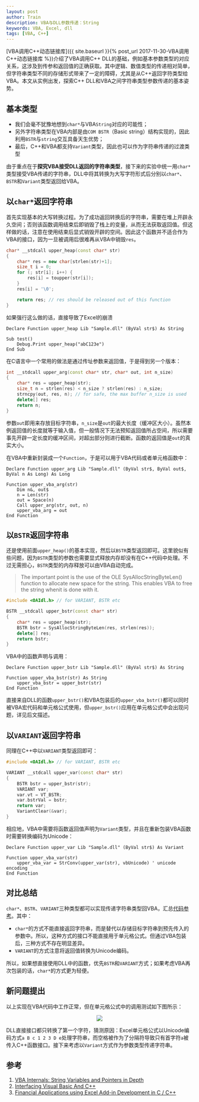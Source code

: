 ```yaml
---
layout: post
author: Train
description: VBA与DLL参数传递：String
keywords: VBA, Excel, dll
tags: [VBA, C++]
---
```


[VBA调用C++动态链接库]({{ site.baseurl }}{% post_url 2017-11-30-VBA调用C++动态链接库 %})介绍了VBA调用C++ DLL的基础，例如基本参数类型的对应关系，这涉及到传参和返回值的正确获取。其中逻辑、数值类型的传递相对简单，但字符串类型不同的存储形式带来了一定的障碍，尤其是从C++返回字符类型给VBA。本文从实例出发，探索C++ DLL和VBA之间字符串类型参数传递的基本姿势。

## 基本类型

- 我们会毫不犹豫地想到`char*`与VBA`String`对应的可能性；
- 另外字符串类型在VBA内部是由`COM BSTR`（Basic string）结构实现的，因此利用`BSTR`与`string`交互具备天生优势；
- 最后，C++和VBA都支持`Variant`类型，因此也可以作为字符串传递的过渡类型

由于重点在于**探究VBA接受DLL返回的字符串类型**，接下来的实验中统一用`char*`类型接受VBA传递的字符串，DLL中将其转换为大写字符形式后分别以`char*`、`BSTR`和`Variant`类型返回给VBA。


## 以`char*`返回字符串

首先实现基本的大写转换过程。为了成功返回转换后的字符串，需要在堆上开辟永久空间；否则该函数调用结束后即销毁了栈上的变量，从而无法获取返回值。但这样做的话，注意在使用结束后显式销毁开辟的空间。因此这个函数并不适合作为VBA的接口，因为一旦被调用后很难再从VBA中销毁`res`。

```c++
char* __stdcall upper_heap(const char* str)
{
	char* res = new char[strlen(str)+1];
	size_t i = 0;
	for (; str[i]; i++) {
		res[i] = toupper(str[i]);
	}
	res[i] = '\0';

	return res; // res should be released out of this function
}
```

如果强行这么做的话，直接导致了Excel的崩溃

```vba
Declare Function upper_heap Lib "Sample.dll" (ByVal str$) As String

Sub test()
    Debug.Print upper_heap("abC123e")
End Sub
```

在C语言中一个常用的做法是通过传址参数来返回值，于是得到另一个版本：

```c++
int __stdcall upper_arg(const char* str, char* out, int n_size)
{
	char* res = upper_heap(str);
	size_t n = strlen(res) < n_size ? strlen(res) : n_size;
	strncpy(out, res, n); // for safe, the max buffer n_size is used
	delete[] res;
	return n;
}
```

参数`out`即用来存放目标字符串，`n_size`是`out`的最大长度（缓冲区大小）。虽然本例返回值的长度就等于输入值，但一般情况下无法预知返回值所占空间，所以需要事先开辟一定长度的缓冲区间，对超出部分则进行截断。函数的返回值是`out`的真实大小。

在VBA中重新封装成一个`Function`，于是可以用于VBA代码或者单元格函数中：

```vba
Declare Function upper_arg Lib "Sample.dll" (ByVal str$, ByVal out$, ByVal n As Long) As Long

Function upper_vba_arg(str)
    Dim n&, out$
    n = Len(str)
    out = Space(n)
    Call upper_arg(str, out, n)
    upper_vba_arg = out
End Function
```

## 以`BSTR`返回字符串

还是使用前面`upper_heap()`的基本实现，然后以`BSTR`类型返回即可。这里貌似有些问题，因为`BSTR`类型的参数也需要显式释放内存却没有在C++代码中处理。不过无需担心，`BSTR`类型的内存释放可以由VBA自动完成。

> The important point is the use of the OLE SysAllocStringByteLen() function to allocate new space for the string. This enables VBA to free the string whenit is done with it.

```c++
#include <OAIdl.h> // for VARIANT, BSTR etc

BSTR __stdcall upper_bstr(const char* str)
{
	char* res = upper_heap(str);
	BSTR bstr = SysAllocStringByteLen(res, strlen(res));
	delete[] res;
	return bstr;
}
```

VBA中的函数声明与调用：

```vba
Declare Function upper_bstr Lib "Sample.dll" (ByVal str$) As String

Function upper_vba_bstr(str) As String
    upper_vba_bstr = upper_bstr(str)
End Function
```

直接来自DLL的函数`upper_bstr()`和VBA包装后的`upper_vba_bstr()`都可以同时被VBA宏代码和单元格公式使用，但`upper_bstr()`应用在单元格公式中会出现问题，详见后文描述。

## 以`VARIANT`返回字符串

同理在C++中以`VARIANT`类型返回即可：

```c++
#include <OAIdl.h> // for VARIANT, BSTR etc

VARIANT __stdcall upper_var(const char* str)
{
	BSTR bstr = upper_bstr(str);
	VARIANT var;
	var.vt = VT_BSTR;
	var.bstrVal = bstr;
	return var;
	VariantClear(&var);
}
```

相应地，VBA中需要将函数返回值声明为`Variant`类型，并且在重新包装VBA函数时需要转换编码为Unicode：

```vba
Declare Function upper_var Lib "Sample.dll" (ByVal str$) As Variant

Function upper_vba_var(str)
    upper_vba_var = StrConv(upper_var(str), vbUnicode) ' unicode encoding
End Function
```

## 对比总结

`char*`、`BSTR`、`VARIANT`三种类型都可以实现传递字符串类型回VBA，汇总[代码参考](https://github.com/dothinking/blog/tree/master/src/vba_cpp_dll)。其中：

- `char*`的方式不能直接返回字符串，而是替代以存储目标字符串到预先传入的参数中。所以，这种方式的接口不能直接用于单元格公式。但通过VBA包装后，三种方式不存在明显差异。
- `VARIANT`的方式注意将返回值转换为Unicode编码。

所以，如果想直接使用DLL中的函数，优先`BSTR`和`VARIANT`方式；如果考虑VBA再次包装的话，`char*`的方式更为轻便。


## 新问题提出

以上实现在VBA代码中工作正常，但在单元格公式中的调用测试如下图所示：

<div align='center'><img src="{{ "/images/2019-08-18-01.png" | prepend: site.baseurl }}"></div>

DLL直接接口都只转换了第一个字符，猜测原因：Excel单元格公式以Unicode编码方式`a B c 1 2 3 D e`处理字符串，而空格被作为了分隔符导致只有首字符`a`被传入C++函数接口。接下来考虑以`Variant`方式作为参数类型传递字符串。


## 参考

1. [VBA Internals: String Variables and Pointers in Depth](https://bytecomb.com/vba-internals-string-variables-and-pointers-in-depth/)
2. [Interfacing Visual Basic And C++](http://www.flipcode.com/archives/Interfacing_Visual_Basic_And_C.shtml)
3. [Financial Applications using Excel Add-in Development in C / C++](https://epdf.pub/download/c-applications-in-finance.html)
